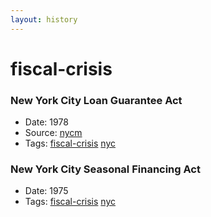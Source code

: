 ```yaml
---
layout: history
---
```

# fiscal-crisis
### New York City Loan Guarantee Act
- Date: 1978
- Source: [nycm](http://www.nyc.gov/html/records/pdf/executive_orders/1978EO026.PDF)
- Tags: [fiscal-crisis](../../tags/fiscal-crisis/) [nyc](../../tags/nyc/)

### New York City Seasonal Financing Act
- Date: 1975
- Tags: [fiscal-crisis](../../tags/fiscal-crisis/) [nyc](../../tags/nyc/)
